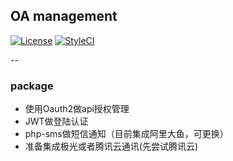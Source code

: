 ## OA management

[![License](https://poser.pugx.org/laravel/framework/license.svg)](https://oa.ecjtu.net)
[![StyleCI](https://styleci.io/repos/66422727/shield)](https://styleci.io/repos/66422727)

--
### package

  * 使用Oauth2做api授权管理
  * JWT做登陆认证
  * php-sms做短信通知（目前集成阿里大鱼，可更换）
  * 准备集成极光或者腾讯云通讯(先尝试腾讯云)
